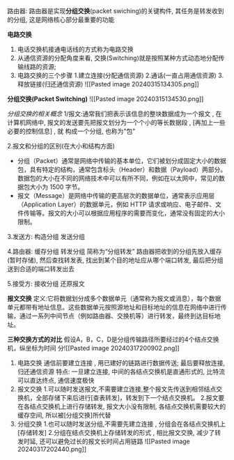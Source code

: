 路由器: 路由器是实现**分组交换**(packet swiching)的关键构件, 其任务是转发收到的分组, 这是网络核心部分最重要的功能

**电路交换**
1. 电话交换机接通电话线的方式称为电路交换
2. 从通信资源的分配角度来看, 交换(Switching)就是按照某种方式动态地分配传输线路的资源;
3. 电路交换的三个步骤
	 1.建立连接(分配通信资源)
	 2.通话(一直占用通信资源)
	 3.释放链接(归还通信资源)
![[Pasted image 20240315134305.png]]

**分组交换(Packet Switching)**
![[Pasted image 20240315134530.png]]

*分组交换的相关概念*
1/报文:通常我们把表示该信息的整块数据成为一个报文 , 在计算机网络中, 报文的发送要先把报文划分为一个个小的等长数据段 , [再加上一些必要的控制信息] , 就
构成一个分组, 也称为"包"

2.报文和分组的区别(在大小和结构方面)
- 分组（Packet）通常是网络中传输的基本单位，它们被划分成固定大小的数据包，具有特定的结构，通常包含标头（Header）和数据（Payload）两部分。数据包的大小在不同的网络技术中可以有所不同，例如在以太网中，常见的数据包大小为 1500 字节。
- 报文（Message）是网络中传输的更高层次的数据单位，通常表示应用层（Application Layer）的数据单元，例如 HTTP 请求或响应、电子邮件、文件传输等。报文的大小可以根据应用程序的需要而变化，通常没有固定的大小限制。

3.发送方:
	构造分组
	发送分组

4.路由器:
	缓存分组
	转发分组
	简称为“分组转发”
	路由器把收到的分组先放入缓存(暂时存储), 然后查找转发表, 找出到某个目的地址应从哪个端口转发, 最后把分组送到合适的端口转发出去

5.接受方:
	接收分组
	还原报文


**报文交换**
定义:它将数据划分成多个数据单元（通常称为报文或消息），每个数据单元都带有地址信息。这些数据单元按照源地址和目标地址的信息在网络中进行传输，通过一系列中间节点（例如路由器、交换机等）进行转发，最终到达目标地址。


**三种交换方式的对比**
假设A，B，C，D是分组传输路径所要经过的4个结点交换机，纵坐标为时间
分![[Pasted image 20240317200902.png]]
1. 电路交换
	 通信前要建立连接 , 用已建好的链路进行数据传送; 最后要释放连接, 归还通信资源
	 特点: 一旦建立连接, 中间的各结点交换机是直通形式的, 比特流可以直达终点, 通信速度极快
2. 报文交换
	 1.可以随时发送报文,不需要建立连接,整个报文先传送到相邻结点交换机，全部存储下来后进行[查表转发]，转发到下一个结点交换机。
	 2.报文要在各结点交换机上进行存储转发, 报文大小没有限制, 各结点交换机需要较大的缓存空间, 所以被[分组交换]所代替
3. 分组交换
	 1.也可以随时发送分组,不需要先建立连接 , 分组会在各结点交换机上[存储转发]
	 2.分组在结点交换机上存储转发的形式 , 相比报文交换, 减少了转发时延, 还可以避免过长的报文长时间占用链路
	 ![[Pasted image 20240317202440.png]]
	 